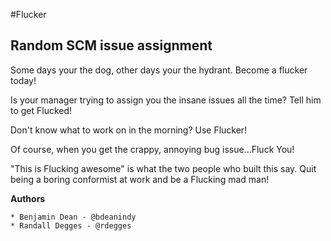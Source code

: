 #Flucker

## Random SCM issue assignment

Some days your the dog, other days your the hydrant. Become a flucker today!

Is your manager trying to assign you the insane issues all the time? Tell him to get Flucked!

Don't know what to work on in the morning? Use Flucker!

Of course, when you get the crappy, annoying bug issue...Fluck You!

"This is Flucking awesome" is what the two people who built this say. Quit being a boring conformist at work and be a Flucking mad man!

**Authors**

    * Benjamin Dean - @bdeanindy
    * Randall Degges - @rdegges
